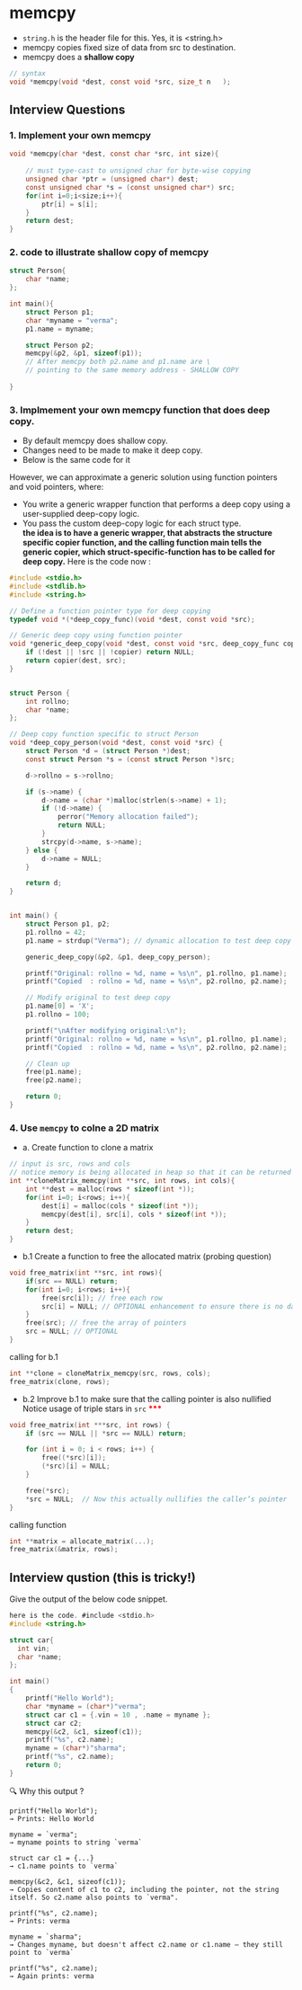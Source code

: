 # memcpy

- `string.h` is the header file for this. Yes, it is <string.h>
- memcpy copies fixed size of data from src to destination.
- memcpy does a **shallow copy**

```c
// syntax
void *memcpy(void *dest, const void *src, size_t n   );
```

## Interview Questions

### 1. Implement your own memcpy
```c
void *memcpy(char *dest, const char *src, int size){
    
    // must type-cast to unsigned char for byte-wise copying
    unsigned char *ptr = (unsigned char*) dest;
    const unsigned char *s = (const unsigned char*) src;
    for(int i=0;i<size;i++){
        ptr[i] = s[i];
    }
    return dest;
}
```
### 2. code to illustrate shallow copy of memcpy
```c
struct Person{
    char *name;
};

int main(){
    struct Person p1;
    char *myname = "verma";
    p1.name = myname;

    struct Person p2;
    memcpy(&p2, &p1, sizeof(p1));
    // After memcpy both p2.name and p1.name are \
    // pointing to the same memory address - SHALLOW COPY
    
}
```
### 3. Implmement your own memcpy function that does deep copy.  
- By default memcpy does shallow copy.
- Changes need to be made to make it deep copy.
- Below is the same code for it  

However, we can approximate a generic solution using function pointers and void pointers, where:  
- You write a generic wrapper function that performs a deep copy using a user-supplied deep-copy logic.  
- You pass the custom deep-copy logic for each struct type.  
**the idea is to have a generic wrapper, that abstracts the structure specific copier function, and the calling function main tells the generic copier, which struct-specific-function has to be called for deep copy.** Here is the code now :  
```c
#include <stdio.h>
#include <stdlib.h>
#include <string.h>

// Define a function pointer type for deep copying
typedef void *(*deep_copy_func)(void *dest, const void *src);

// Generic deep copy using function pointer
void *generic_deep_copy(void *dest, const void *src, deep_copy_func copier) {
    if (!dest || !src || !copier) return NULL;
    return copier(dest, src);
}


struct Person {
    int rollno;
    char *name;
};

// Deep copy function specific to struct Person
void *deep_copy_person(void *dest, const void *src) {
    struct Person *d = (struct Person *)dest;
    const struct Person *s = (const struct Person *)src;

    d->rollno = s->rollno;

    if (s->name) {
        d->name = (char *)malloc(strlen(s->name) + 1);
        if (!d->name) {
            perror("Memory allocation failed");
            return NULL;
        }
        strcpy(d->name, s->name);
    } else {
        d->name = NULL;
    }

    return d;
}


int main() {
    struct Person p1, p2;
    p1.rollno = 42;
    p1.name = strdup("Verma"); // dynamic allocation to test deep copy

    generic_deep_copy(&p2, &p1, deep_copy_person);

    printf("Original: rollno = %d, name = %s\n", p1.rollno, p1.name);
    printf("Copied  : rollno = %d, name = %s\n", p2.rollno, p2.name);

    // Modify original to test deep copy
    p1.name[0] = 'X';
    p1.rollno = 100;

    printf("\nAfter modifying original:\n");
    printf("Original: rollno = %d, name = %s\n", p1.rollno, p1.name);
    printf("Copied  : rollno = %d, name = %s\n", p2.rollno, p2.name);

    // Clean up
    free(p1.name);
    free(p2.name);

    return 0;
}

```





### 4. Use `memcpy` to colne a 2D matrix
- a. Create function to clone a matrix
```c
// input is src, rows and cols
// notice memory is being allocated in heap so that it can be returned
int **cloneMatrix_memcpy(int **src, int rows, int cols){
    int **dest = malloc(rows * sizeof(int *)); 
    for(int i=0; i<rows; i++){
        dest[i] = malloc(cols * sizeof(int *));
        memcpy(dest[i], src[i], cols * sizeof(int *));
    }
    return dest;
}
```
- b.1 Create a function to free the allocated matrix (probing question)
```c
void free_matrix(int **src, int rows){
    if(src == NULL) return;
    for(int i=0; i<rows; i++){
        free(src[i]); // free each row
        src[i] = NULL; // OPTIONAL enhancement to ensure there is no dangling pointer
    }
    free(src); // free the array of pointers
    src = NULL; // OPTIONAL
}

```
calling for b.1
```c
int **clone = cloneMatrix_memcpy(src, rows, cols);
free_matrix(clone, rows);
```
- b.2 Improve b.1 to make sure that the calling pointer is also nullified
    Notice usage of triple stars in `src` <span style="color:red;"><strong>***</strong></span>
```c
void free_matrix(int ***src, int rows) {
    if (src == NULL || *src == NULL) return;

    for (int i = 0; i < rows; i++) {
        free((*src)[i]);
        (*src)[i] = NULL;
    }

    free(*src);
    *src = NULL;  // Now this actually nullifies the caller’s pointer
}
```
calling function
```c
int **matrix = allocate_matrix(...);
free_matrix(&matrix, rows);

```
## Interview qustion (this is tricky!)

Give the output of the below code snippet.  

```c
here is the code. #include <stdio.h>
#include <string.h>

struct car{
  int vin;
  char *name;
};

int main()
{
    printf("Hello World");
    char *myname = (char*)"verma";
    struct car c1 = {.vin = 10 , .name = myname };
    struct car c2;
    memcpy(&c2, &c1, sizeof(c1));
    printf("%s", c2.name);
    myname = (char*)"sharma";
    printf("%s", c2.name);
    return 0;
}
```

🔍 Why this output ?  
```
printf("Hello World");
→ Prints: Hello World

myname = `verma";
→ myname points to string `verma`

struct car c1 = {...}
→ c1.name points to `verma`

memcpy(&c2, &c1, sizeof(c1));
→ Copies content of c1 to c2, including the pointer, not the string itself. So c2.name also points to `verma".

printf("%s", c2.name);
→ Prints: verma

myname = `sharma";
→ Changes myname, but doesn't affect c2.name or c1.name — they still point to `verma`

printf("%s", c2.name);
→ Again prints: verma
```


